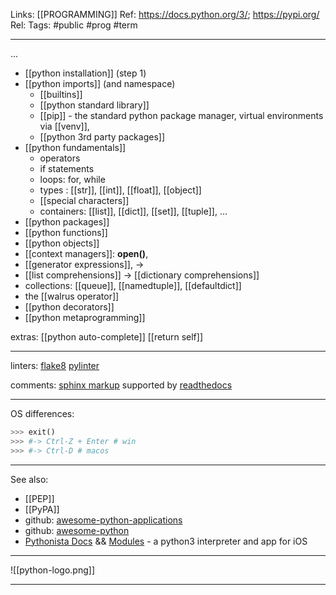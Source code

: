 Links: [[PROGRAMMING]]
Ref: https://docs.python.org/3/; https://pypi.org/
Rel:
Tags: #public #prog #term 

--- 
... 
- [[python installation]] (step 1)
- [[python imports]] (and namespace)
	- [[builtins]]
	- [[python standard library]]
	- [[pip]] - the standard python package manager, virtual environments via [[venv]],
	- [[python 3rd party packages]]
- [[python fundamentals]]
	- operators
	- if statements
	- loops: for, while
	- types : [[str]], [[int]], [[float]], [[object]]
	- [[special characters]]
	- containers: [[list]], [[dict]], [[set]], [[tuple]], ...
- [[python packages]]
- [[python functions]]
- [[python objects]]
- [[context managers]]: **open()**, 
- [[generator expressions]], ->
- [[list comprehensions]] -> [[dictionary comprehensions]]
- collections: [[queue]], [[namedtuple]], [[defaultdict]]
- the [[walrus operator]]
- [[python decorators]]
- [[python metaprogramming]]

extras:
[[python auto-complete]]
[[return self]]

--- 
linters:
[flake8](https://flake8.pycqa.org/en/latest/)
[pylinter](https://pylint.org/)

comments:
[sphinx markup](https://www.sphinx-doc.org/en/master/usage/restructuredtext/domains.html#python-signatures)
supported by [readthedocs](https://readthedocs.org/)


--- 
OS differences:

```py
>>> exit()
>>> #-> Ctrl-Z + Enter # win
>>> #-> Ctrl-D # macos
```

--- 
See also:
- [[PEP]]
- [[PyPA]]
- github: [awesome-python-applications](https://github.com/mahmoud/awesome-python-applications/blob/master/README.md)
- github: [awesome-python](https://github.com/vinta/awesome-python/)
- [Pythonista Docs](http://omz-software.com/pythonista/docs/) && [Modules](http://omz-software.com/pythonista/docs/ios/index.html) - a python3 interpreter and app for iOS


--- 

![[python-logo.png]]

--- 
